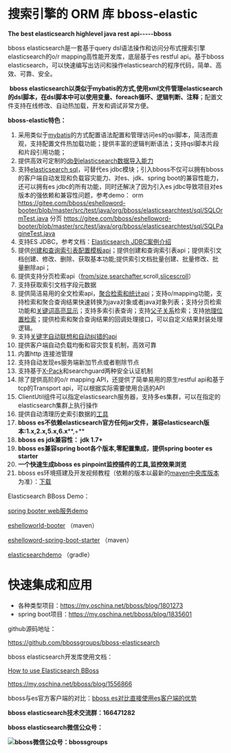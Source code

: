 # 搜索引擎的 ORM 库 bboss-elastic

**The best elasticsearch highlevel java rest api-----bboss** 

 bboss elasticsearch是一套基于query dsl语法操作和访问分布式搜索引擎elasticsearch的o/r mapping高性能开发库，底层基于es restful api。基于bboss elasticsearch，可以快速编写出访问和操作elasticsearch的程序代码，简单、高效、可靠、安全。

​    **bboss elasticsearch以类似于mybatis的方式,使用xml文件管理elasticsearch的dsl脚本，在dsl脚本中可以使用变量、foreach循环、逻辑判断、注释**；配置文件支持在线修改、自动热加载，开发和调试非常方便。

**bboss-elastic特色：**

1. 采用类似于[mybatis](https://www.oschina.net/p/mybatis)的方式配置语法配置和管理访问es的qsl脚本，简洁而直观，支持配置文件热加载功能；提供丰富的逻辑判断语法；支持qsl脚本片段和片段引用功能；
2. 提供高效可定制的[db到elasticsearch数据导入能力](https://my.oschina.net/bboss/blog/1832212)
3. 支持[elasticsearch sql](https://my.oschina.net/bboss/blog/2247795)，可替代es jdbc模块；引入bboss不仅可以拥有bboss的客户端自动发现和负载容灾能力、对es、jdk、spring boot的兼容性能力，还可以拥有es jdbc的所有功能，同时还解决了因为引入es jdbc导致项目对es版本的强依赖和兼容性问题，参考demo：
   orm
   <https://gitee.com/bboss/eshelloword-booter/blob/master/src/test/java/org/bboss/elasticsearchtest/sql/SQLOrmTest.java>
   分页
   <https://gitee.com/bboss/eshelloword-booter/blob/master/src/test/java/org/bboss/elasticsearchtest/sql/SQLPagineTest.java>
4. 支持ES JDBC，参考文档：[Elasticsearch JDBC案例介绍](https://my.oschina.net/bboss/blog/2221868)
5. 提供[创建和查询索引表配置模板api](https://my.oschina.net/bboss/blog/1807473)；提供创建和查询索引表api；提供索引文档创建、修改、删除、获取基本功能;提供索引文档批量创建、批量修改、批量删除api；
6. 提供支持分页检索api（[from/size](https://my.oschina.net/bboss/blog/1829552),[searchafter](https://my.oschina.net/bboss/blog/1796241),scroll,[slicescroll](https://my.oschina.net/bboss/blog/1942562)）
7. 支持获取索引文档字段元数据
8. 提供简洁易用的全文检索api，[聚合检索和统计api](https://my.oschina.net/bboss/blog/1610016)；支持o/mapping功能，支持检索和聚合查询结果快速转换为java对象或者java对象列表；支持分页检索功能和[关键词高亮显示](https://my.oschina.net/bboss/blog/1811233)；支持多索引表查询；支持[父子关系](https://my.oschina.net/bboss/blog/1793290)检索；支持[地理位置检索](https://my.oschina.net/bboss/blog/1788008)；提供检索和聚合查询结果的回调处理接口，可以自定义结果封装处理逻辑。
9. 支持[关键字自动联想和自动纠错的api](https://gitee.com/bboss/elasticsearchdemo/tree/master/src/test/java/org/frameworkset/elasticsearch/suggest)
10. 提供客户端自动负载均衡和容灾恢复机制，高效可靠
11. 内置http 连接池管理
12. 支持自动发现es服务端新加节点或者剔除节点
13. 支持基于[X-Pack](https://www.elastic.co/cn/products/x-pack)和searchguard两种安全认证机制
14. 除了提供高阶的o/r mapping API，还提供了简单易用的原生restful api和基于tcp的Transport api，可以根据实际需要使用合适的API  
15. ClientUtil组件可以指定elasticsearch服务器，支持多es集群，可以在指定的elasticsearch集群上执行操作
16. 提供自动清理历史索引数据的[工具](https://gitee.com/bboss/elktask)
17. **bboss es不依赖elasticsearch官方任何jar文件，兼容elasticsearch版本:1.x,2.x,5.x,6.x****,+**
18. **bboss es jdk兼容性： jdk 1.7+**
19. **bboss es兼容spring boot各个版本,零配置集成，提供spring booter es starter**
20. **一个快速生成bboss es pinpoint监控插件的工具,监控效果浏览**
21. bboss es环境搭建及开发视频教程（依赖的版本以最新的[maven中央库版本](https://search.maven.org/search?q=g:com.bbossgroups.plugins)为准）：[下载](https://pan.baidu.com/s/1kXjAOKn)

Elasticsearch BBoss Demo：

[spring booter web服务demo](https://github.com/bbossgroups/es_bboss_web)

[eshelloworld-booter](https://gitee.com/bboss/eshelloword-booter) （maven）

[eshelloword-spring-boot-starter](https://gitee.com/bboss/eshelloword-spring-boot-starter) （maven）

[elasticsearchdemo](https://gitee.com/bboss/elasticsearchdemo)  （gradle）

# 快速集成和应用 

- 各种类型项目：<https://my.oschina.net/bboss/blog/1801273> 
- spring boot项目：<https://my.oschina.net/bboss/blog/1835601>

github源码地址：

<https://github.com/bbossgroups/bboss-elasticsearch>

bboss elasticsearch开发库使用文档：

[How to use Elasticsearch BBoss](https://my.oschina.net/bboss/blog/2999092)

<https://my.oschina.net/bboss/blog/1556866>

bboss与es官方客户端的对比：[bboss es对比直接使用es客户端的优势](https://my.oschina.net/bboss/blog/1574927)

**bboss elasticsearch技术交流群：166471282**

**bboss elasticsearch微信公众号：**

**![bboss微信公众号：bbossgroups](https://static.oschina.net/uploads/space/2017/0617/094201_QhWs_94045.jpg)**